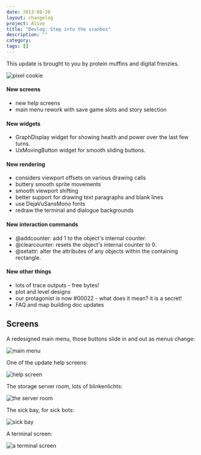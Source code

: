 ```yaml
---
date: 2013-08-20
layout: changelog
project: Alive
title: "Devlog: Step into the scanbox"
description: ""
category: 
tags: []
---
```


This update is brought to you by protein muffins and digital frenzies.

![pixel cookie](pixelcookie.png)

#### New screens

*   new help screens
*   main menu rework with save game slots and story selection

#### New widgets

*   GraphDisplay widget for showing health and power over the last few turns.
*   UxMovingButton widget for smooth sliding buttons.

#### New rendering

*   considers viewport offsets on various drawing calls
*   buttery smooth sprite movements
*   smooth viewport shifting
*   better support for drawing text paragraphs and blank lines
*   use DejaVuSansMono fonts
*   redraw the terminal and dialogue backgrounds

#### New interaction commands

*   @addcounter: add 1 to the object's internal counter.
*   @clearcounter: resets the object's internal counter to 0.
*   @setattr: alter the attributes of any objects within the containing rectangle.

#### New other things

*   lots of trace outputs - free bytes!
*   plot and level designs
*   our protagonist is now #00022 - what does it mean? it is a secret!
*   FAQ and map building doc updates

Screens
-------

A redesigned main menu, those buttons slide in and out as menus change:

![main menu](alive-20130820-menu.png)

One of the update help screens:

![help screen](alive-20130820-help.png)

The storage server room, lots of blinkenlichts:

![the server room](alive-20130820-server-room.png)

The sick bay, for sick bots:

![sick bay](alive-20130820-sickbay.png)

A terminal screen:

![a terminal screen](alive-20130820-terminal.png)

